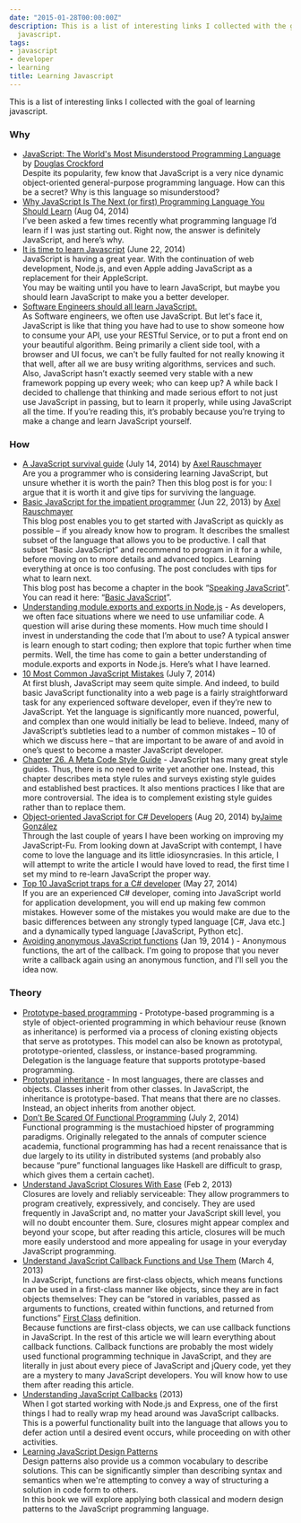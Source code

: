 ```yaml
---
date: "2015-01-28T00:00:00Z"
description: This is a list of interesting links I collected with the goal of learning
  javascript.
tags:
- javascript
- developer
- learning
title: Learning Javascript
---
```


This is a list of interesting links I collected with the goal of learning javascript.

### Why

* [JavaScript: The World's Most Misunderstood Programming Language](http://javascript.crockford.com/javascript.html) by [Douglas Crockford](http://www.crockford.com/)  
  Despite its popularity, few know that JavaScript is a very nice dynamic object-oriented general-purpose programming language. How can this be a secret? Why is this language so misunderstood?
* [Why JavaScript Is The Next (or first) Programming Language You Should Learn](http://dentedreality.com.au/2014/08/04/why-javascript-is-the-next-or-first-programming-language-you-should-learn/) (Aug 04, 2014)  
  I’ve been asked a few times recently what programming language I’d learn if I was just starting out. Right now, the answer is definitely JavaScript, and here’s why.
* [It is time to learn Javascript](http://wildermuth.com/2014/6/22/It_Is_Time_to_Learn_JavaScript) (June 22, 2014)  
  JavaScript is having a great year. With the continuation of web development, Node.js, and even Apple adding JavaScript as a replacement for their AppleScript.  
  You may be waiting until you have to learn JavaScript, but maybe you should learn JavaScript to make you a better developer.
* [Software Engineers should all learn JavaScript.](http://louiebacaj.com/software-engineers-should-all-learn-javascript/)  
  As Software engineers, we often use JavaScript. But let's face it, JavaScript is like that thing you have had to use to show someone how to consume your API, use your RESTful Service, or to put a front end on your beautiful algorithm. Being primarily a client side tool, with a browser and UI focus, we can't be fully faulted for not really knowing it that well, after all we are busy writing algorithms, services and such. Also, JavaScript hasn’t exactly seemed very stable with a new framework popping up every week; who can keep up? A while back I decided to challenge that thinking and made serious effort to not just use JavaScript in passing, but to learn it properly, while using JavaScript all the time. If you’re reading this, it’s probably because you’re trying to make a change and learn JavaScript yourself.

### How

* [A JavaScript survival guide](http://www.2ality.com/2014/07/javascript-survival-guide.html) (July 14, 2014) by [Axel Rauschmayer](http://rauschma.de/)  
  Are you a programmer who is considering learning JavaScript, but unsure whether it is worth the pain? Then this blog post is for you: I argue that it is worth it and give tips for surviving the language.
* [Basic JavaScript for the impatient programmer](http://www.2ality.com/2013/06/basic-javascript.html) (Jun 22, 2013) by [Axel Rauschmayer](http://rauschma.de/)   
  This blog post enables you to get started with JavaScript as quickly as possible – if you already know how to program. It describes the smallest subset of the language that allows you to be productive. I call that subset “Basic JavaScript” and recommend to program in it for a while, before moving on to more details and advanced topics. Learning everything at once is too confusing. The post concludes with tips for what to learn next.  
   This blog post has become a chapter in the book “[Speaking JavaScript](http://speakingjs.com/es5/)”. You can read it here: “[Basic JavaScript](http://speakingjs.com/es5/ch01.html)”.
* [Understanding module.exports and exports in Node.js](http://www.sitepoint.com/understanding-module-exports-exports-node-js/) - As developers, we often face situations where we need to use unfamiliar code. A question will arise during these moments. How much time should I invest in understanding the code that I’m about to use? A typical answer is learn enough to start coding; then explore that topic further when time permits. Well, the time has come to gain a better understanding of module.exports and exports in Node.js. Here’s what I have learned.
* [10 Most Common JavaScript Mistakes](http://www.toptal.com/javascript/10-most-common-javascript-mistakes) (July 7, 2014)  
  At first blush, JavaScript may seem quite simple. And indeed, to build basic JavaScript functionality into a web page is a fairly straightforward task for any experienced software developer, even if they’re new to JavaScript. Yet the language is significantly more nuanced, powerful, and complex than one would initially be lead to believe. Indeed, many of JavaScript’s subtleties lead to a number of common mistakes – 10 of which we discuss here – that are important to be aware of and avoid in one’s quest to become a master JavaScript developer.
* [Chapter 26. A Meta Code Style Guide](http://speakingjs.com/es5/ch26.html) - JavaScript has many great style guides. Thus, there is no need to write yet another one. Instead, this chapter describes meta style rules and surveys existing style guides and established best practices. It also mentions practices I like that are more controversial. The idea is to complement existing style guides rather than to replace them.
* [Object-oriented JavaScript for C# Developers](http://www.barbarianmeetscoding.com/blog/2014/08/20/object-oriented-javascript-for-c-sharp-developers/) (Aug 20, 2014) by[Jaime González](https://twitter.com/vintharas)  
  Through the last couple of years I have been working on improving my JavaScript-Fu. From looking down at JavaScript with contempt, I have come to love the language and its little idiosyncrasies. In this article, I will attempt to write the article I would have loved to read, the first time I set my mind to re-learn JavaScript the proper way.
* [Top 10 JavaScript traps for a C# developer](http://www.codetails.com/2014/05/27/top-10-javascript-traps-for-a-c-developer/) (May 27, 2014)  
  If you are an experienced C# developer, coming into JavaScript world for application development, you will end up making few common mistakes. However some of the mistakes you would make are due to the basic differences between any strongly typed language [C#, Java etc.] and a dynamically typed language [JavaScript, Python etc].
* [Avoiding anonymous JavaScript functions](http://toddmotto.com/avoiding-anonymous-javascript-functions/) (Jan 19, 2014 ) - Anonymous functions, the art of the callback. I'm going to propose that you never write a callback again using an anonymous function, and I'll sell you the idea now.

### Theory

* [Prototype-based programming](http://en.wikipedia.org/wiki/Prototype-based_programming) - Prototype-based programming is a style of object-oriented programming in which behaviour reuse (known as inheritance) is performed via a process of cloning existing objects that serve as prototypes. This model can also be known as prototypal, prototype-oriented, classless, or instance-based programming. Delegation is the language feature that supports prototype-based programming.
* [Prototypal inheritance](http://javascript.info/tutorial/inheritance) - In most languages, there are classes and objects. Classes inherit from other classes. In JavaScript, the inheritance is prototype-based. That means that there are no classes. Instead, an object inherits from another object.
* [Don’t Be Scared Of Functional Programming](http://www.smashingmagazine.com/2014/07/02/dont-be-scared-of-functional-programming/) (July 2, 2014)  
  Functional programming is the mustachioed hipster of programming paradigms. Originally relegated to the annals of computer science academia, functional programming has had a recent renaissance that is due largely to its utility in distributed systems (and probably also because “pure” functional languages like Haskell are difficult to grasp, which gives them a certain cachet).
* [Understand JavaScript Closures With Ease](http://javascriptissexy.com/understand-javascript-closures-with-ease/) (Feb 2, 2013)  
  Closures are lovely and reliably serviceable: They allow programmers to program creatively, expressively, and concisely. They are used frequently in JavaScript and, no matter your JavaScript skill level, you will no doubt encounter them. Sure, closures might appear complex and beyond your scope, but after reading this article, closures will be much more easily understood and more appealing for usage in your everyday JavaScript programming.
* [Understand JavaScript Callback Functions and Use Them](http://javascriptissexy.com/understand-javascript-callback-functions-and-use-them/) (March 4, 2013)  
  In JavaScript, functions are first-class objects, which means functions can be used in a first-class manner like objects, since they are in fact objects themselves: They can be “stored in variables, passed as arguments to functions, created within functions, and returned from functions” [First Class](http://c2.com/cgi/wiki?FirstClass) definition.  
  Because functions are first-class objects, we can use callback functions in JavaScript. In the rest of this article we will learn everything about callback functions. Callback functions are probably the most widely used functional programming technique in JavaScript, and they are literally in just about every piece of JavaScript and jQuery code, yet they are a mystery to many JavaScript developers. You will know how to use them after reading this article.
* [Understanding JavaScript Callbacks](http://cwbuecheler.com/web/tutorials/2013/javascript-callbacks/) (2013)  
  When I got started working with Node.js and Express, one of the first things I had to really wrap my head around was JavaScript callbacks. This is a powerful functionality built into the language that allows you to defer action until a desired event occurs, while proceeding on with other activities.
* [Learning JavaScript Design Patterns](http://addyosmani.com/resources/essentialjsdesignpatterns/book/)  
  Design patterns also provide us a common vocabulary to describe solutions. This can be significantly simpler than describing syntax and semantics when we're attempting to convey a way of structuring a solution in code form to others.  
  In this book we will explore applying both classical and modern design patterns to the JavaScript programming language.

